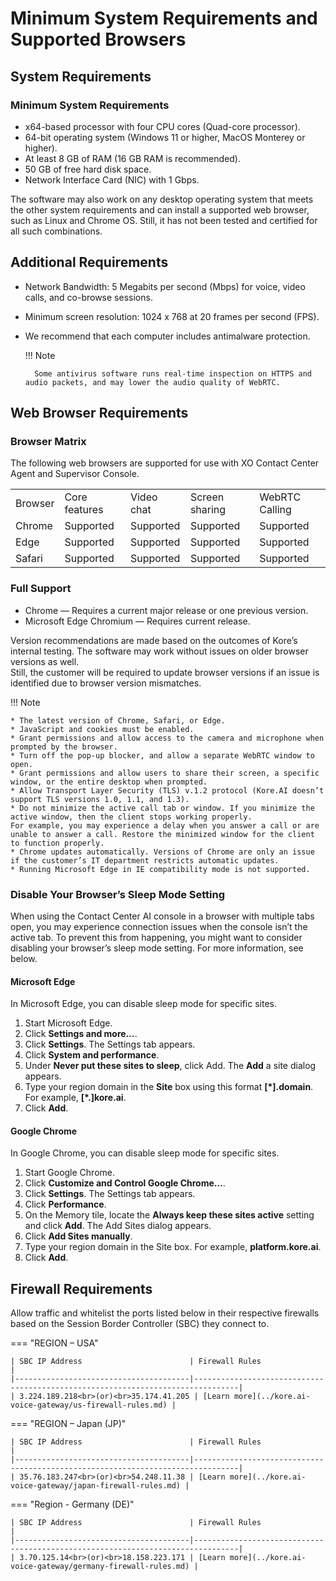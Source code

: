 # Minimum System Requirements and Supported Browsers

## System Requirements

### Minimum System Requirements

* x64-based processor with four CPU cores (Quad-core processor).
* 64-bit operating system (Windows 11 or higher, MacOS Monterey or higher).
* At least 8 GB of RAM (16 GB RAM is recommended).
* 50 GB of free hard disk space.
* Network Interface Card (NIC) with 1 Gbps.

The software may also work on any desktop operating system that meets the other system requirements and can install a supported web browser, such as Linux and Chrome OS. Still, it has not been tested and certified for all such combinations.

## Additional Requirements

* Network Bandwidth: 5 Megabits per second (Mbps) for voice, video calls, and co-browse sessions.
* Minimum screen resolution: 1024 x 768 at 20 frames per second (FPS).
* We recommend that each computer includes antimalware protection.

    !!! Note
    
        Some antivirus software runs real-time inspection on HTTPS and audio packets, and may lower the audio quality of WebRTC.

## Web Browser Requirements

### Browser Matrix

The following web browsers are supported for use with XO Contact Center Agent and Supervisor Console.

<table>
  <tr>
   <td>Browser
   </td>
   <td>Core features
   </td>
   <td>Video chat
   </td>
   <td>Screen sharing
   </td>
   <td>WebRTC Calling
   </td>
  </tr>
  <tr>
   <td>Chrome
   </td>
   <td>Supported
   </td>
   <td>Supported
   </td>
   <td>Supported
   </td>
   <td>Supported
   </td>
  </tr>
  <tr>
   <td>Edge
   </td>
   <td>Supported  
   </td>
   <td>Supported
   </td>
   <td>Supported
   </td>
   <td>Supported
   </td>
  </tr>
  <tr>
   <td>Safari
   </td>
   <td>Supported
   </td>
   <td>Supported
   </td>
   <td>Supported
   </td>
   <td>Supported
   </td>
  </tr>
</table>

### Full Support

* Chrome — Requires a current major release or one previous version.
* Microsoft Edge Chromium — Requires current release.

Version recommendations are made based on the outcomes of Kore’s internal testing. The software may work without issues on older browser versions as well.  
Still, the customer will be required to update browser versions if an issue is identified due to browser version mismatches.

!!! Note

    * The latest version of Chrome, Safari, or Edge.
    * JavaScript and cookies must be enabled.
    * Grant permissions and allow access to the camera and microphone when prompted by the browser.
    * Turn off the pop-up blocker, and allow a separate WebRTC window to open.
    * Grant permissions and allow users to share their screen, a specific window, or the entire desktop when prompted.
    * Allow Transport Layer Security (TLS) v.1.2 protocol (Kore.AI doesn’t support TLS versions 1.0, 1.1, and 1.3).
    * Do not minimize the active call tab or window. If you minimize the active window, then the client stops working properly.  
    For example, you may experience a delay when you answer a call or are unable to answer a call. Restore the minimized window for the client to function properly.
    * Chrome updates automatically. Versions of Chrome are only an issue if the customer’s IT department restricts automatic updates.
    * Running Microsoft Edge in IE compatibility mode is not supported.

### Disable Your Browser’s Sleep Mode Setting

When using the Contact Center AI console in a browser with multiple tabs open, you may experience connection issues when the console isn’t the active tab. To prevent this from happening, you might want to consider disabling your browser’s sleep mode setting. For more information, see below.

#### Microsoft Edge

In Microsoft Edge, you can disable sleep mode for specific sites.

1. Start Microsoft Edge.
2. Click **Settings and more…**.
3. Click **Settings**. The Settings tab appears.
4. Click **System and performance**.
5. Under **Never put these sites to sleep**, click Add. The **Add** a site dialog appears.
6. Type your region domain in the **Site** box using this format **[*].domain**. For example, **[*.]kore.ai**.
7. Click **Add**.

#### Google Chrome

In Google Chrome, you can disable sleep mode for specific sites.

1. Start Google Chrome.
2. Click **Customize and Control Google Chrome…**.
3. Click **Settings**. The Settings tab appears.
4. Click **Performance**.
5. On the Memory tile, locate the **Always keep these sites active** setting and click **Add**. The Add Sites dialog appears.
6. Click **Add Sites manually**.
7. Type your region domain in the Site box. For example, **platform.kore.ai**.
8. Click **Add**.

## Firewall Requirements

Allow traffic and whitelist the ports listed below in their respective firewalls based on the Session Border Controller (SBC) they connect to.

=== "REGION – USA"

    | SBC IP Address                        | Firewall Rules                                                                 |
    |---------------------------------------|--------------------------------------------------------------------------------|
    | 3.224.189.218<br>(or)<br>35.174.41.205 | [Learn more](../kore.ai-voice-gateway/us-firewall-rules.md) |

=== "REGION – Japan (JP)"

    | SBC IP Address                        | Firewall Rules                                                                 |  
    |---------------------------------------|--------------------------------------------------------------------------------|
    | 35.76.183.247<br>(or)<br>54.248.11.38 | [Learn more](../kore.ai-voice-gateway/japan-firewall-rules.md) |

=== "Region - Germany (DE)"

    | SBC IP Address                        | Firewall Rules                                                                 |
    |---------------------------------------|--------------------------------------------------------------------------------|
    | 3.70.125.14<br>(or)<br>18.158.223.171 | [Learn more](../kore.ai-voice-gateway/germany-firewall-rules.md) |